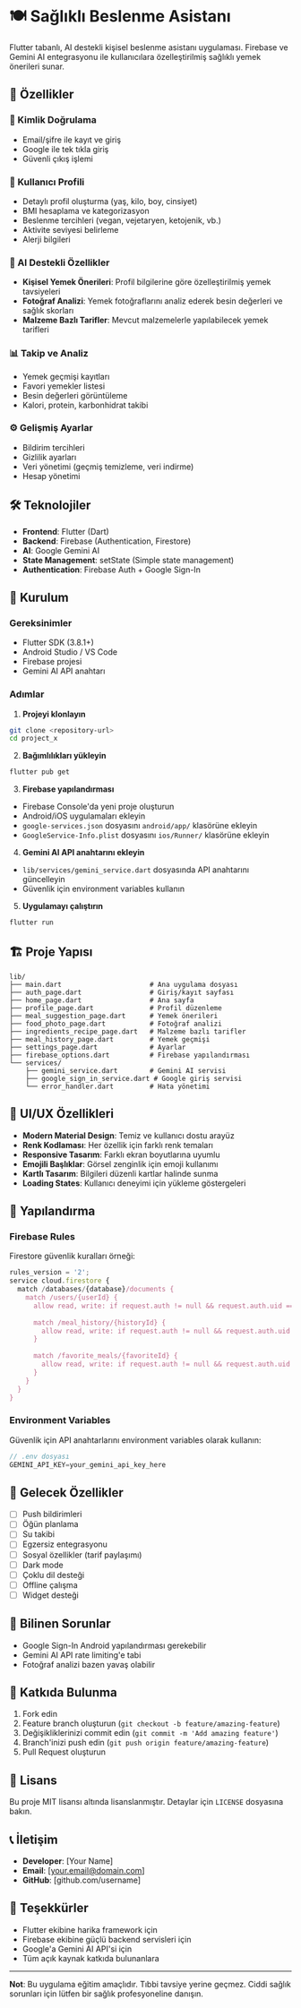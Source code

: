 # 🍽️ Sağlıklı Beslenme Asistanı

Flutter tabanlı, AI destekli kişisel beslenme asistanı uygulaması. Firebase ve Gemini AI entegrasyonu ile kullanıcılara özelleştirilmiş sağlıklı yemek önerileri sunar.

## 🌟 Özellikler

### 🔐 Kimlik Doğrulama
- Email/şifre ile kayıt ve giriş
- Google ile tek tıkla giriş
- Güvenli çıkış işlemi

### 👤 Kullanıcı Profili
- Detaylı profil oluşturma (yaş, kilo, boy, cinsiyet)
- BMI hesaplama ve kategorizasyon
- Beslenme tercihleri (vegan, vejetaryen, ketojenik, vb.)
- Aktivite seviyesi belirleme
- Alerji bilgileri

### 🤖 AI Destekli Özellikler
- **Kişisel Yemek Önerileri**: Profil bilgilerine göre özelleştirilmiş yemek tavsiyeleri
- **Fotoğraf Analizi**: Yemek fotoğraflarını analiz ederek besin değerleri ve sağlık skorları
- **Malzeme Bazlı Tarifler**: Mevcut malzemelerle yapılabilecek yemek tarifleri

### 📊 Takip ve Analiz
- Yemek geçmişi kayıtları
- Favori yemekler listesi
- Besin değerleri görüntüleme
- Kalori, protein, karbonhidrat takibi

### ⚙️ Gelişmiş Ayarlar
- Bildirim tercihleri
- Gizlilik ayarları
- Veri yönetimi (geçmiş temizleme, veri indirme)
- Hesap yönetimi

## 🛠️ Teknolojiler

- **Frontend**: Flutter (Dart)
- **Backend**: Firebase (Authentication, Firestore)
- **AI**: Google Gemini AI
- **State Management**: setState (Simple state management)
- **Authentication**: Firebase Auth + Google Sign-In

## 📱 Kurulum

### Gereksinimler
- Flutter SDK (3.8.1+)
- Android Studio / VS Code
- Firebase projesi
- Gemini AI API anahtarı

### Adımlar

1. **Projeyi klonlayın**
```bash
git clone <repository-url>
cd project_x
```

2. **Bağımlılıkları yükleyin**
```bash
flutter pub get
```

3. **Firebase yapılandırması**
- Firebase Console'da yeni proje oluşturun
- Android/iOS uygulamaları ekleyin
- `google-services.json` dosyasını `android/app/` klasörüne ekleyin
- `GoogleService-Info.plist` dosyasını `ios/Runner/` klasörüne ekleyin

4. **Gemini AI API anahtarını ekleyin**
- `lib/services/gemini_service.dart` dosyasında API anahtarını güncelleyin
- Güvenlik için environment variables kullanın

5. **Uygulamayı çalıştırın**
```bash
flutter run
```

## 🏗️ Proje Yapısı

```
lib/
├── main.dart                      # Ana uygulama dosyası
├── auth_page.dart                 # Giriş/kayıt sayfası
├── home_page.dart                 # Ana sayfa
├── profile_page.dart              # Profil düzenleme
├── meal_suggestion_page.dart      # Yemek önerileri
├── food_photo_page.dart           # Fotoğraf analizi
├── ingredients_recipe_page.dart   # Malzeme bazlı tarifler
├── meal_history_page.dart         # Yemek geçmişi
├── settings_page.dart             # Ayarlar
├── firebase_options.dart          # Firebase yapılandırması
└── services/
    ├── gemini_service.dart        # Gemini AI servisi
    ├── google_sign_in_service.dart # Google giriş servisi
    └── error_handler.dart         # Hata yönetimi
```

## 🎨 UI/UX Özellikleri

- **Modern Material Design**: Temiz ve kullanıcı dostu arayüz
- **Renk Kodlaması**: Her özellik için farklı renk temaları
- **Responsive Tasarım**: Farklı ekran boyutlarına uyumlu
- **Emojili Başlıklar**: Görsel zenginlik için emoji kullanımı
- **Kartlı Tasarım**: Bilgileri düzenli kartlar halinde sunma
- **Loading States**: Kullanıcı deneyimi için yükleme göstergeleri

## 🔧 Yapılandırma

### Firebase Rules
Firestore güvenlik kuralları örneği:

```javascript
rules_version = '2';
service cloud.firestore {
  match /databases/{database}/documents {
    match /users/{userId} {
      allow read, write: if request.auth != null && request.auth.uid == userId;
      
      match /meal_history/{historyId} {
        allow read, write: if request.auth != null && request.auth.uid == userId;
      }
      
      match /favorite_meals/{favoriteId} {
        allow read, write: if request.auth != null && request.auth.uid == userId;
      }
    }
  }
}
```

### Environment Variables
Güvenlik için API anahtarlarını environment variables olarak kullanın:

```dart
// .env dosyası
GEMINI_API_KEY=your_gemini_api_key_here
```

## 🚀 Gelecek Özellikler

- [ ] Push bildirimleri
- [ ] Öğün planlama
- [ ] Su takibi
- [ ] Egzersiz entegrasyonu
- [ ] Sosyal özellikler (tarif paylaşımı)
- [ ] Dark mode
- [ ] Çoklu dil desteği
- [ ] Offline çalışma
- [ ] Widget desteği

## 🐛 Bilinen Sorunlar

- Google Sign-In Android yapılandırması gerekebilir
- Gemini AI API rate limiting'e tabi
- Fotoğraf analizi bazen yavaş olabilir

## 🤝 Katkıda Bulunma

1. Fork edin
2. Feature branch oluşturun (`git checkout -b feature/amazing-feature`)
3. Değişikliklerinizi commit edin (`git commit -m 'Add amazing feature'`)
4. Branch'inizi push edin (`git push origin feature/amazing-feature`)
5. Pull Request oluşturun

## 📄 Lisans

Bu proje MIT lisansı altında lisanslanmıştır. Detaylar için `LICENSE` dosyasına bakın.

## 📞 İletişim

- **Developer**: [Your Name]
- **Email**: [your.email@domain.com]
- **GitHub**: [github.com/username]

## 🙏 Teşekkürler

- Flutter ekibine harika framework için
- Firebase ekibine güçlü backend servisleri için
- Google'a Gemini AI API'si için
- Tüm açık kaynak katkıda bulunanlara

---

**Not**: Bu uygulama eğitim amaçlıdır. Tıbbi tavsiye yerine geçmez. Ciddi sağlık sorunları için lütfen bir sağlık profesyoneline danışın.
